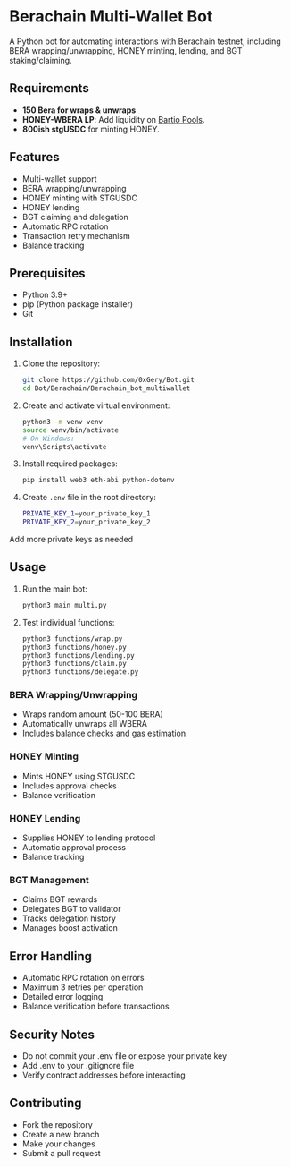 # Berachain Multi-Wallet Bot

A Python bot for automating interactions with Berachain testnet, including BERA wrapping/unwrapping, HONEY minting, lending, and BGT staking/claiming.

## Requirements

- **150 Bera for wraps & unwraps**
- **HONEY-WBERA LP**: Add liquidity on [Bartio Pools](https://bartio.bex.berachain.com/pools?pool=allPools).
- **800ish stgUSDC** for minting HONEY.

## Features

- Multi-wallet support
- BERA wrapping/unwrapping
- HONEY minting with STGUSDC
- HONEY lending
- BGT claiming and delegation
- Automatic RPC rotation
- Transaction retry mechanism
- Balance tracking

## Prerequisites

- Python 3.9+
- pip (Python package installer)
- Git

## Installation

1. Clone the repository:
   ```bash
   git clone https://github.com/0xGery/Bot.git
   cd Bot/Berachain/Berachain_bot_multiwallet
2. Create and activate virtual environment:
   ```bash
   python3 -m venv venv
   source venv/bin/activate
   # On Windows:
   venv\Scripts\activate
3. Install required packages:
   ```bash
   pip install web3 eth-abi python-dotenv
4. Create `.env` file in the root directory:
   ```bash
   PRIVATE_KEY_1=your_private_key_1
   PRIVATE_KEY_2=your_private_key_2
  Add more private keys as needed
## Usage

1. Run the main bot:
    ```bash
    python3 main_multi.py
2. Test individual functions:
    ```bash
    python3 functions/wrap.py
    python3 functions/honey.py
    python3 functions/lending.py
    python3 functions/claim.py
    python3 functions/delegate.py

### BERA Wrapping/Unwrapping
- Wraps random amount (50-100 BERA)
- Automatically unwraps all WBERA
- Includes balance checks and gas estimation

### HONEY Minting
- Mints HONEY using STGUSDC
- Includes approval checks
- Balance verification

### HONEY Lending
- Supplies HONEY to lending protocol
- Automatic approval process
- Balance tracking

### BGT Management
- Claims BGT rewards
- Delegates BGT to validator
- Tracks delegation history
- Manages boost activation

## Error Handling

- Automatic RPC rotation on errors
- Maximum 3 retries per operation
- Detailed error logging
- Balance verification before transactions

## Security Notes
- Do not commit your .env file or expose your private key
- Add .env to your .gitignore file
- Verify contract addresses before interacting

## Contributing
- Fork the repository
- Create a new branch
- Make your changes
- Submit a pull request
